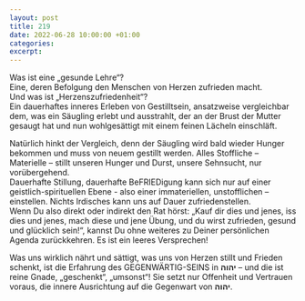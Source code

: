 ```yaml
---
layout: post
title: 219
date: 2022-06-28 10:00:00 +01:00
categories: 
excerpt: 
---
```


Was ist eine „gesunde Lehre“?\
Eine, deren Befolgung den Menschen von Herzen zufrieden macht.\
Und was ist „Herzenszufriedenheit“?\
Ein dauerhaftes inneres Erleben von Gestilltsein, ansatzweise vergleichbar dem, was ein Säugling erlebt und ausstrahlt, der an der Brust der Mutter gesaugt hat und nun wohlgesättigt mit einem feinen Lächeln einschläft.

Natürlich hinkt der Vergleich, denn der Säugling wird bald wieder Hunger bekommen und muss von neuem gestillt werden. Alles Stoffliche – Materielle – stillt unseren Hunger und Durst, unsere Sehnsucht, nur vorübergehend.\
Dauerhafte Stillung, dauerhafte BeFRIEDigung kann sich nur auf einer geistlich-spirituellen Ebene - also einer immateriellen, unstofflichen – einstellen. Nichts Irdisches kann uns auf Dauer zufriedenstellen.\
Wenn Du also direkt oder indirekt den Rat hörst: „Kauf dir dies und jenes, iss dies und jenes, mach diese und jene Übung, und du wirst zufrieden, gesund und glücklich sein!“, kannst Du ohne weiteres zu Deiner persönlichen Agenda zurückkehren. Es ist ein leeres Versprechen!

Was uns wirklich nährt und sättigt, was uns von Herzen stillt und Frieden schenkt, ist die Erfahrung des GEGENWÄRTIG-SEINS in **יהוה** – und die ist reine Gnade, „geschenkt“, „umsonst“! Sie setzt nur Offenheit und Vertrauen voraus, die innere Ausrichtung auf die Gegenwart von **יהוה**.

